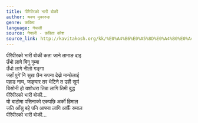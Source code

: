 ```yaml
---
title: पीरैपीरको भारी बोकी
author: श्रवण मुकारुङ
genre: कविता
language: नेपाली
source: नेपाली - कविता कोश
source_link: http://kavitakosh.org/kk/%E0%A4%B6%E0%A5%8D%E0%A4%B0%E0%A4%B5%E0%A4%A3_%E0%A4%AE%E0%A5%81%E0%A4%95%E0%A4%BE%E0%A4%B0%E0%A5%81%E0%A4%99
---
```


पीरैपीरको भारी बोकी कता जाने तामाङ दाइ  
उँभो लागे बिगु गुम्बा  
उँधो लागे नीलो गङ्गा  
जहाँ पुगे'नि सुख छैन सपना देख्ने मान्छेलाई  
पहाड नाघ, जङ्घार तर भेटिने त उही सूर्य  
बिसोनी हो यशोधरा तिम्रा लागि तिमी बुद्ध  
पीरैपीरको भारी बोकी...  
यो बाटोमा पसिनाको एकपछि अर्को हिमाल  
जति आँसु बहे पनि आफ्ना लागि आफैँ रुमाल  
पीरैपीरको भारी बोकी...
